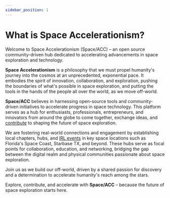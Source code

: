 ```yaml
---
sidebar_position: 1
---
```


# What is Space Accelerationism?

Welcome to Space Accelerationism (Space/ACC) – an open source community-driven hub dedicated to accelerating advancements in space exploration and technology.

**Space Accelerationism** is a philosophy that we must propel humanity's journey into the cosmos at an unprecedented, exponential pace. It embodies the spirit of innovation, collaboration, and exploration, pushing the boundaries of what's possible in space exploration, and putting the tools in the hands of the people all over the world, as we move off-world.

**Space/ACC** believes in harnessing open-source tools and community-driven initiatives to accelerate progress in space technology. This platform serves as a hub for enthusiasts, professionals, entrepreneurs, and innovators from around the globe to come together, exchange ideas, and [contribute](directory/contribute) to shaping the future of space exploration.

We are fostering real-world connections and engagement by establishing local chapters, hubs, and [IRL events](/events) in key space locations such as Florida's Space Coast, Starbase TX, and beyond. These hubs serve as focal points for collaboration, education, and networking, bridging the gap between the digital realm and physical communities passionate about space exploration.

Join us as we build our off-world, driven by a shared passion for discovery and a determination to accelerate humanity's reach among the stars.

Explore, contribute, and accelerate with **Space/ACC** – because the future of space exploration starts here.